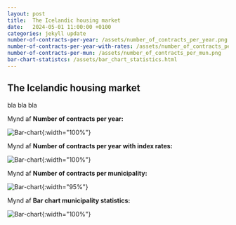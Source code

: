 ```yaml
---
layout: post
title:  The Icelandic housing market
date:   2024-05-01 11:00:00 +0100
categories: jekyll update
number-of-contracts-per-year: /assets/number_of_contracts_per_year.png
number-of-contracts-per-year-with-rates: /assets/number_of_contracts_per_year_w_rates.png
number-of-contracts-per-mun: /assets/number_of_contracts_per_mun.png
bar-chart-statistcs: /assets/bar_chart_statistics.html
---
```

## The Icelandic housing market
bla bla bla

Mynd af **Number of contracts per year:**

![Bar-chart]({{page.number-of-contracts-per-year}}){:width="100%"}

Mynd af **Number of contracts per year with index rates:**

![Bar-chart]({{page.number-of-contracts-per-year-with-rates}}){:width="100%"}

Mynd af **Number of contracts per municipality:**

![Bar-chart]({{page.number-of-contracts-per-mun}}){:width="95%"}

Mynd af **Bar chart municipality statistics:**

![Bar-chart]({{page.bar-chart-statistcs}}){:width="100%"}

